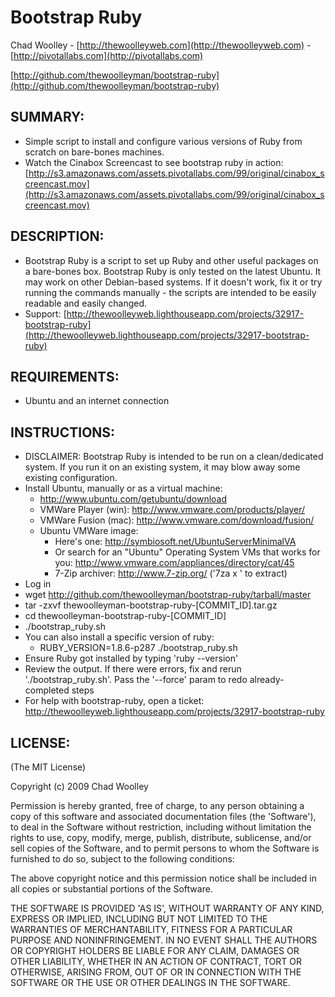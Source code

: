 Bootstrap Ruby
==============

Chad Woolley - [http://thewoolleyweb.com](http://thewoolleyweb.com) - [http://pivotallabs.com](http://pivotallabs.com)

[http://github.com/thewoolleyman/bootstrap-ruby](http://github.com/thewoolleyman/bootstrap-ruby)

SUMMARY:
--------
  
* Simple script to install and configure various versions of Ruby from scratch on bare-bones machines.
* Watch the Cinabox Screencast to see bootstrap ruby in action: [http://s3.amazonaws.com/assets.pivotallabs.com/99/original/cinabox_screencast.mov](http://s3.amazonaws.com/assets.pivotallabs.com/99/original/cinabox_screencast.mov)


DESCRIPTION:
------------

* Bootstrap Ruby is a script to set up Ruby and other useful packages on
  a bare-bones box.  Bootstrap Ruby is only tested on the latest Ubuntu.
  It may work on other Debian-based systems. If it doesn't work, fix it or 
  try running the commands manually - the scripts are intended to
  be easily readable and easily changed.
* Support: [http://thewoolleyweb.lighthouseapp.com/projects/32917-bootstrap-ruby](http://thewoolleyweb.lighthouseapp.com/projects/32917-bootstrap-ruby)

REQUIREMENTS:
-------------

* Ubuntu and an internet connection

INSTRUCTIONS:
-------------

* DISCLAIMER: Bootstrap Ruby is intended to be run on a clean/dedicated system.  If you
  run it on an existing system, it may blow away some existing configuration. 
* Install Ubuntu, manually or as a virtual machine:
  * http://www.ubuntu.com/getubuntu/download
  * VMWare Player (win): http://www.vmware.com/products/player/
  * VMWare Fusion (mac): http://www.vmware.com/download/fusion/
  * Ubuntu VMWare image: 
    * Here's one: http://symbiosoft.net/UbuntuServerMinimalVA
    * Or search for an "Ubuntu" Operating System VMs that works for you:
      http://www.vmware.com/appliances/directory/cat/45
    * 7-Zip archiver: http://www.7-zip.org/ ('7za x <file>' to extract) 
* Log in
* wget http://github.com/thewoolleyman/bootstrap-ruby/tarball/master
* tar -zxvf thewoolleyman-bootstrap-ruby-[COMMIT_ID].tar.gz
* cd thewoolleyman-bootstrap-ruby-[COMMIT_ID]
* ./bootstrap_ruby.sh
* You can also install a specific version of ruby:
  * RUBY\_VERSION=1.8.6-p287 ./bootstrap_ruby.sh
* Ensure Ruby got installed by typing 'ruby --version'
* Review the output.  If there were errors, fix and rerun './bootstrap_ruby.sh'.
  Pass the '--force' param to redo already-completed steps
* For help with bootstrap-ruby, open a ticket:
  http://thewoolleyweb.lighthouseapp.com/projects/32917-bootstrap-ruby

LICENSE:
--------

(The MIT License)

Copyright (c) 2009 Chad Woolley

Permission is hereby granted, free of charge, to any person obtaining
a copy of this software and associated documentation files (the
'Software'), to deal in the Software without restriction, including
without limitation the rights to use, copy, modify, merge, publish,
distribute, sublicense, and/or sell copies of the Software, and to
permit persons to whom the Software is furnished to do so, subject to
the following conditions:

The above copyright notice and this permission notice shall be
included in all copies or substantial portions of the Software.

THE SOFTWARE IS PROVIDED 'AS IS', WITHOUT WARRANTY OF ANY KIND,
EXPRESS OR IMPLIED, INCLUDING BUT NOT LIMITED TO THE WARRANTIES OF
MERCHANTABILITY, FITNESS FOR A PARTICULAR PURPOSE AND NONINFRINGEMENT.
IN NO EVENT SHALL THE AUTHORS OR COPYRIGHT HOLDERS BE LIABLE FOR ANY
CLAIM, DAMAGES OR OTHER LIABILITY, WHETHER IN AN ACTION OF CONTRACT,
TORT OR OTHERWISE, ARISING FROM, OUT OF OR IN CONNECTION WITH THE
SOFTWARE OR THE USE OR OTHER DEALINGS IN THE SOFTWARE.
